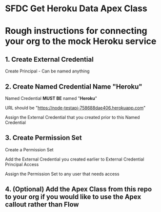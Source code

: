 # SFDC Get Heroku Data Apex Class

# Rough instructions for connecting your org to the mock Heroku service

## 1. Create External Credential
  Create Principal - Can be named anything

## 2. Create Named Credential Name "Heroku"
  Named Credential **MUST BE** named "**Heroku**"
  
  URL should be "https://node-testapi-758688dae406.herokuapp.com"
  
  Assign the External Credential that you created prior to this Named Credential

## 3. Create Permission Set
  Create a Permission Set
  
  Add the External Credential you created earlier to External Credential Principal Access
  
  Assign the Permission Set to any user that needs access

## 4. (Optional) Add the Apex Class from this repo to your org if you would like to use the Apex callout rather than Flow
